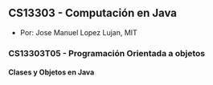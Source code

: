 ## CS13303 - Computación en Java
- Por: Jose Manuel Lopez Lujan, MIT

### CS13303T05 - Programación Orientada a objetos

#### Clases y Objetos en Java

